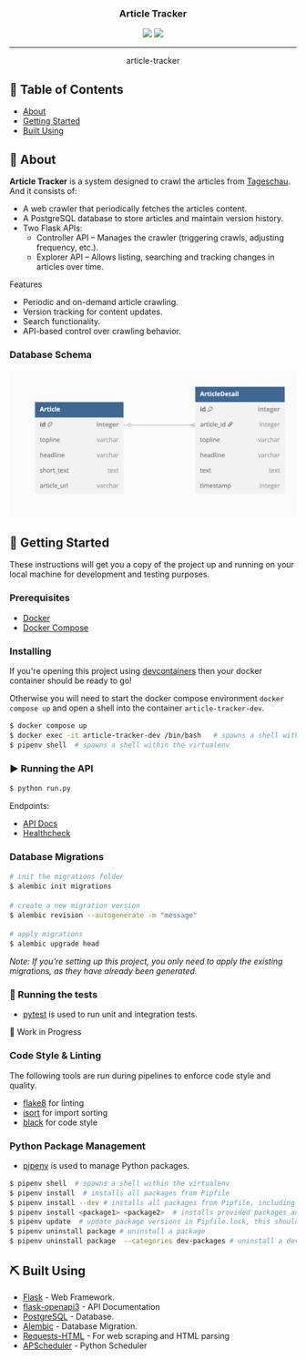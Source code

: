 <h3 align="center">Article Tracker</h3>

<div align="center">
  <img src="https://img.shields.io/badge/status-active-success.svg" />
  <img src="https://img.shields.io/badge/python-3.13-blue" />
</div>

---

<p align="center">article-tracker
    <br> 
</p>

## 📝 Table of Contents
- [About](#about)
- [Getting Started](#getting-started)
- [Built Using](#built-using)

## 🧐 About <a name = "about"></a>
**Article Tracker** is a system designed to crawl the articles from [Tageschau](https://www.tagesschau.de/). And it consists of:
- A web crawler that periodically fetches the articles content.
- A PostgreSQL database to store articles and maintain version history.
- Two Flask APIs:
    - Controller API – Manages the crawler (triggering crawls, adjusting frequency, etc.).
    - Explorer API – Allows listing, searching and tracking changes in articles over time.

Features
- Periodic and on-demand article crawling.
- Version tracking for content updates.
- Search functionality.
- API-based control over crawling behavior.


### Database Schema
<div style="text-align: center;">
  <img src="images/schema.png" alt="Diagram" width="600" />
</div>

## 🏁 Getting Started <a name = "getting_started"></a>
These instructions will get you a copy of the project up and running on your local machine for development and testing purposes. 

### Prerequisites
 - [Docker](https://docs.docker.com/)
 - [Docker Compose](https://docs.docker.com/compose/)

### Installing
If you're opening this project using [devcontainers](https://containers.dev/) then your docker container should be ready to go!

Otherwise you will need to start the docker compose environment `docker compose up` and open a shell into the container `article-tracker-dev`.

```bash
$ docker compose up
$ docker exec -it article-tracker-dev /bin/bash   # spawns a shell within the docker container
$ pipenv shell  # spawns a shell within the virtualenv 
```

### ▶️ Running the API
```bash
$ python run.py
```

Endpoints:
- [API Docs](http://localhost:5555/openapi/swagger)
- [Healthcheck](http://localhost:5555/health)


### Database Migrations

```bash
# init the migrations folder
$ alembic init migrations  

# create a new migration version
$ alembic revision --autogenerate -m "message"  

# apply migrations
$ alembic upgrade head
```

*Note: If you're setting up this project, you only need to apply the existing migrations, as they have already been generated.*

### 🧪 Running the tests <a name = "tests"></a>
- [pytest](https://docs.pytest.org/) is used to run unit and integration tests.   

🚧 Work in Progress

### Code Style & Linting
The following tools are run during pipelines to enforce code style and quality.

 - [flake8](https://flake8.pycqa.org/en/latest/) for linting
 - [isort](https://pycqa.github.io/isort/) for import sorting
 - [black](https://black.readthedocs.io/en/stable/) for code style

### Python Package Management
- [pipenv](https://pipenv.pypa.io/en/latest/) is used to manage Python packages. 

```bash
$ pipenv shell  # spawns a shell within the virtualenv
$ pipenv install  # installs all packages from Pipfile
$ pipenv install --dev # installs all packages from Pipfile, including dev dependencies
$ pipenv install <package1> <package2>  # installs provided packages and adds them to Pipfile
$ pipenv update  # update package versions in Pipfile.lock, this should be run frequently to keep packages up to date
$ pipenv uninstall package # uninstall a package 
$ pipenv uninstall package  --categories dev-packages # uninstall a dev package
```

## ⛏️ Built Using <a name = "built_using"></a>
- [Flask](https://flask.palletsprojects.com/en/stable/) - Web Framework.
- [flask-openapi3](https://luolingchun.github.io/flask-openapi3/v4.x/) - API Documentation
- [PostgreSQL](https://www.postgresql.org/) - Database.
- [Alembic](https://alembic.sqlalchemy.org/en/latest/) - Database Migration.
- [Requests-HTML](https://requests.readthedocs.io/projects/requests-html/en/latest/) - For web scraping and HTML parsing
- [APScheduler](https://apscheduler.readthedocs.io/) - Python Scheduler